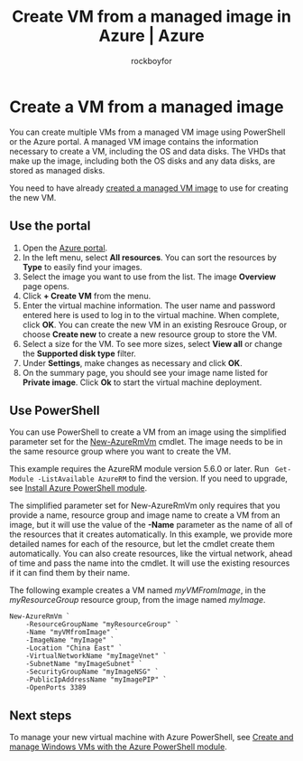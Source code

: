 ﻿---
title: Create VM from a managed image in Azure | Azure
description: Create a Windows virtual machine from a generalized managed image using Azure PowerShell or the Azure portal, in the Resource Manager deployment model.
services: virtual-machines-windows
documentationcenter: ''
author: rockboyfor
manager: digimobile
editor: ''
tags: azure-resource-manager

ms.service: virtual-machines-windows
ms.workload: infrastructure-services
ms.tgt_pltfrm: vm-windows
ms.devlang: na
ms.topic: article
origin.date: 03/27/2017
ms.date: 05/21/2018
ms.author: v-yeche

---
# Create a VM from a managed image

You can create multiple VMs from a managed VM image using PowerShell or the Azure portal. A managed VM image contains the information necessary to create a VM, including the OS and data disks. The VHDs that make up the image, including both the OS disks and any data disks, are stored as managed disks. 

You need to have already [created a managed VM image](capture-image-resource.md) to use for creating the new VM. 

## Use the portal

1. Open the [Azure portal](https://portal.azure.cn).
2. In the left menu, select **All resources**. You can sort the resources by **Type** to easily find your images.
3. Select the image you want to use from the list. The image **Overview** page opens.
4. Click **+ Create VM** from the menu.
5. Enter the virtual machine information. The user name and password entered here is used to log in to the virtual machine. When complete, click **OK**. You can create the new VM in an existing Resrouce Group, or choose **Create new** to create a new resource group to store the VM.
6. Select a size for the VM. To see more sizes, select **View all** or change the **Supported disk type** filter. 
7. Under **Settings**, make changes as necessary and click **OK**. 
8. On the summary page, you should see your image name listed for **Private image**. Click **Ok** to start the virtual machine deployment.

## Use PowerShell

You can use PowerShell to create a VM from an image using the simplified parameter set for the [New-AzureRmVm](https://docs.microsoft.com/powershell/module/azurerm.compute/new-azurermvm) cmdlet. The image needs to be in the same resource group where you want to create the VM.

This example requires the AzureRM module version 5.6.0 or later. Run ` Get-Module -ListAvailable AzureRM` to find the version. If you need to upgrade, see [Install Azure PowerShell module](https://docs.microsoft.com/powershell/azure/install-azurerm-ps).

The simplified parameter set for New-AzureRmVm only requires that you provide a name, resource group and image name to create a VM from an image, but it will use the value of the **-Name** parameter as the name of all of the resources that it creates automatically. In this example, we provide more detailed names for each of the resource, but let the cmdlet create them automatically. You can also create resources, like the virtual network, ahead of time and pass the name into the cmdlet. It will use the existing resources if it can find them by their name.

The following example creates a VM named *myVMFromImage*, in the *myResourceGroup* resource group, from the image named *myImage*. 

```azurepowershell-interactive
New-AzureRmVm `
    -ResourceGroupName "myResourceGroup" `
    -Name "myVMfromImage" `
	-ImageName "myImage" `
    -Location "China East" `
    -VirtualNetworkName "myImageVnet" `
    -SubnetName "myImageSubnet" `
    -SecurityGroupName "myImageNSG" `
    -PublicIpAddressName "myImagePIP" `
    -OpenPorts 3389
```

## Next steps
To manage your new virtual machine with Azure PowerShell, see [Create and manage Windows VMs with the Azure PowerShell module](tutorial-manage-vm.md?toc=%2fvirtual-machines%2fwindows%2ftoc.json).
<!--Update_Description: update meta properties, wording update -->